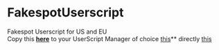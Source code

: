 # FakespotUserscript
Fakespot Userscript for US and EU</br>
Copy this **[here](https://github.com/Chillsmeit/FakespotUserscript/raw/main/FakespotUS%26EU.js)** to your UserScript Manager of choice
[this](https://github.com/Sak32009/GetDataFromSteam-SteamDB/raw/main/dist/sak32009-get-data-from-steam-steamdb.user.js)** directly
[this](https://github.com/Chillsmeit/FakespotUserscript/raw/main/FakespotUSEU.user.js)
